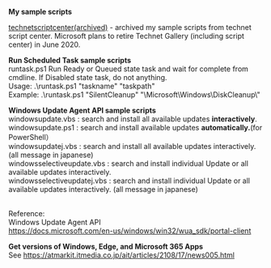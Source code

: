 <b>My sample scripts</b>

<a href="https://github.com/yamauchikazu/public/tree/master/technetscriptcenter(archived)">technetscriptcenter(archived)</a> - archived my sample scripts from technet script center. Microsoft plans to retire Technet Gallery (including script center) in June 2020.

<b>Run Scheduled Task sample scripts </b></br>
runtask.ps1 Run Ready or Queued state task and wait for complete from cmdline. If Disabled state task, do not anything.</br>
Usage:   .\runtask.ps1 "taskname" "taskpath" </br>
Example: .\runtask.ps1 "SilentCleanup" "\Microsoft\Windows\DiskCleanup\\" </br>


<b>Windows Update Agent API sample scripts </b></br>
windowsupdate.vbs  : search and install all available updates <b>interactively</b>.</br>
windowsupdate.ps1  : search and install available updates <b>automatically.</b>(for PowerShell）</br>
windowsupdatej.vbs : search and install all available updates interactively. (all message in japanese) </br>
windowsselectiveupdate.vbs  : search and install individual Update or all available updates interactively.</br>
windowsselectiveupdatej.vbs : search and install individual Update or all available updates interactively. (all message in japanese) </br></br>

Reference: </br>
Windows Update Agent API</br>
<a href="https://docs.microsoft.com/en-us/windows/win32/wua_sdk/portal-client">https://docs.microsoft.com/en-us/windows/win32/wua_sdk/portal-client</a>

<b>Get versions of Windows, Edge, and Microsoft 365 Apps </b></br>
See <a href="https://atmarkit.itmedia.co.jp/ait/articles/2108/17/news005.html">https://atmarkit.itmedia.co.jp/ait/articles/2108/17/news005.html</a>


